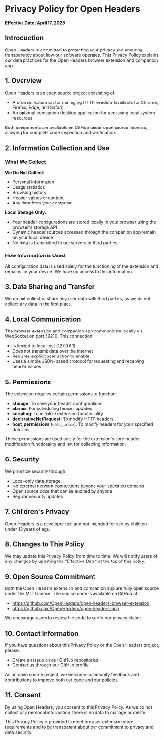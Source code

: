 # Privacy Policy for Open Headers

**Effective Date: April 17, 2025**

## Introduction

Open Headers is committed to protecting your privacy and ensuring transparency about how our software operates. This Privacy Policy explains our data practices for the Open Headers browser extension and companion app.

## 1. Overview

Open Headers is an open source project consisting of:
- A browser extension for managing HTTP headers (available for Chrome, Firefox, Edge, and Safari)
- An optional companion desktop application for accessing local system resources

Both components are available on GitHub under open source licenses, allowing for complete code inspection and verification.

## 2. Information Collection and Use

### What We Collect

**We Do Not Collect:**
- Personal information
- Usage statistics
- Browsing history
- Header values or content
- Any data from your computer

**Local Storage Only:**
- Your header configurations are stored locally in your browser using the browser's storage API
- Dynamic header sources accessed through the companion app remain on your local device
- No data is transmitted to our servers or third parties

### How Information is Used

All configuration data is used solely for the functioning of the extension and remains on your device. We have no access to this information.

## 3. Data Sharing and Transfer

We do not collect or share any user data with third parties, as we do not collect any data in the first place.

## 4. Local Communication

The browser extension and companion app communicate locally via WebSocket on port 59210. This connection:
- Is limited to localhost (127.0.0.1)
- Does not transmit data over the internet
- Requires explicit user action to enable
- Uses a simple JSON-based protocol for requesting and receiving header values

## 5. Permissions

The extension requires certain permissions to function:

- **storage**: To save your header configurations
- **alarms**: For scheduling header updates
- **scripting**: To initialize extension functionality
- **declarativeNetRequest**: To modify HTTP headers
- **host_permissions** (`<all_urls>`): To modify headers for your specified domains

These permissions are used solely for the extension's core header modification functionality and not for collecting information.

## 6. Security

We prioritize security through:
- Local-only data storage
- No external network connections beyond your specified domains
- Open source code that can be audited by anyone
- Regular security updates

## 7. Children's Privacy

Open Headers is a developer tool and not intended for use by children under 13 years of age.

## 8. Changes to This Policy

We may update this Privacy Policy from time to time. We will notify users of any changes by updating the "Effective Date" at the top of this policy.

## 9. Open Source Commitment

Both the Open Headers extension and companion app are fully open source under the MIT License. The source code is available on GitHub at:
- https://github.com/OpenHeaders/open-headers-browser-extension
- https://github.com/OpenHeaders/open-headers-app

We encourage users to review the code to verify our privacy claims.

## 10. Contact Information

If you have questions about this Privacy Policy or the Open Headers project, please:
- Create an issue on our GitHub repositories
- Contact us through our GitHub profile

As an open source project, we welcome community feedback and contributions to improve both our code and our policies.

## 11. Consent

By using Open Headers, you consent to this Privacy Policy. As we do not collect any personal information, there is no data to manage or delete.

This Privacy Policy is provided to meet browser extension store requirements and to be transparent about our commitment to privacy and data security.
